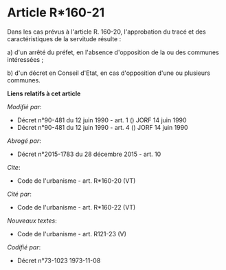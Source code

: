 # Article R*160-21

Dans les cas prévus à l'article R. 160-20, l'approbation du tracé et des caractéristiques de la servitude résulte : 

a) d'un arrêté du préfet, en l'absence d'opposition de la ou des communes intéressées ; 

b) d'un décret en Conseil d'Etat, en cas d'opposition d'une ou plusieurs communes.

**Liens relatifs à cet article**

_Modifié par_:

  - Décret n°90-481 du 12 juin 1990 - art. 1 () JORF 14 juin 1990
  - Décret n°90-481 du 12 juin 1990 - art. 4 () JORF 14 juin 1990

_Abrogé par_:

  - Décret n°2015-1783 du 28 décembre 2015 - art. 10

_Cite_:

  - Code de l'urbanisme - art. R*160-20 (VT)

_Cité par_:

  - Code de l'urbanisme - art. R*160-22 (VT)

_Nouveaux textes_:

  - Code de l'urbanisme - art. R121-23 (V)

_Codifié par_:

  - Décret n°73-1023 1973-11-08
